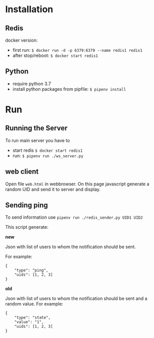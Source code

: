 # Installation

## Redis

docker version:

* first run: `$ docker run -d -p 6379:6379 --name redis1 redis1`
* after stop/reboot: `$ docker start redis1`

## Python

* require python 3.7
* install python packages from pipfile: `$ pipenv install`

# Run

## Running the Server

To run main server you have to

* start redis `$ docker start redis1`
* run: `$ pipenv run ./ws_server.py`

## web client

Open file `web.html` in webbrowser.
On this page javascript generate a random UID and send it to server and display.

## Sending ping

To send information use `pipenv run ./redis_sender.py UID1 UID2`

This script generate:

**new**

Json with list of users to whom the notification should be sent.

For example: 
```
{
	"type": "ping",
	"uids": [1, 2, 3]
}
```
 
**old**

Json with list of users to whom the notification should be sent and a random value.
For example: 
```
{
	"type": "state",
	"value": "1",
	"uids": [1, 2, 3]
}
```

